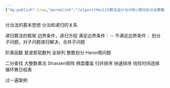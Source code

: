 ```yaml
---
{"dg-publish":true,"permalink":"/algorithm/LCU算法设计与分析/递归与分治策略/","dgPassFrontmatter":true,"noteIcon":"","created":"2025-06-05T08:42:04.368+08:00","updated":"2025-06-07T10:18:20.246+08:00"}
---
```



分治法的基本思想
分治和递归的关系

递归算法的框架
边界条件，递归方程
满足边界条件：--
不满足边界条件： 划分子问题，对子问题递归解决，合并子问题

阶乘函数
斐波那契数列
全排列
整数划分
Hanoi塔问题

二分查找
大整数乘法
Strassen矩阵
棋盘覆盖
归并排序
快速排序
线性时间选择
循环赛日程表

过一遍案例

